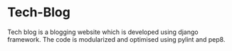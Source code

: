 # Tech-Blog
Tech blog is a blogging website which is developed using django framework.
The code is modularized and optimised using pylint and pep8.
